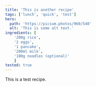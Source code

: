 ```yaml
---
title: 'This is another recipe'
tags: ['lunch', 'quick', 'test']
hero:
  path: 'https://picsum.photos/960/540'
  alt: 'This is some alt text.'
ingredients: [
	'200g rice',
	'2 eggs',
	'1 pancake',
	'200ml milk',
	'100g noodles (optional)'
	]
tested: true
---
```


This is a test recipe.